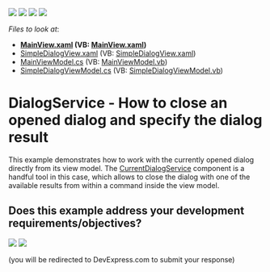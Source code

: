 <!-- default badges list -->
![](https://img.shields.io/endpoint?url=https://codecentral.devexpress.com/api/v1/VersionRange/146886609/21.1.5%2B)
[![](https://img.shields.io/badge/Open_in_DevExpress_Support_Center-FF7200?style=flat-square&logo=DevExpress&logoColor=white)](https://supportcenter.devexpress.com/ticket/details/T830533)
[![](https://img.shields.io/badge/📖_How_to_use_DevExpress_Examples-e9f6fc?style=flat-square)](https://docs.devexpress.com/GeneralInformation/403183)
[![](https://img.shields.io/badge/💬_Leave_Feedback-feecdd?style=flat-square)](#does-this-example-address-your-development-requirementsobjectives)
<!-- default badges end -->
<!-- default file list -->
*Files to look at*:

* **[MainView.xaml](./CS/DialogServiceExample/Views/MainView.xaml) (VB: [MainView.xaml](./VB/DialogServiceExample/Views/MainView.xaml))**
* [SimpleDialogView.xaml](./CS/DialogServiceExample/Views/SimpleDialogView.xaml) (VB: [SimpleDialogView.xaml](./VB/DialogServiceExample/Views/SimpleDialogView.xaml))
* [MainViewModel.cs](./CS/DialogServiceExample/ViewModels/MainViewModel.cs) (VB: [MainViewModel.vb](./VB/DialogServiceExample/ViewModels/MainViewModel.vb))
* [SimpleDialogViewModel.cs](./CS/DialogServiceExample/ViewModels/SimpleDialogViewModel.cs) (VB: [SimpleDialogViewModel.vb](./VB/DialogServiceExample/ViewModels/SimpleDialogViewModel.vb))
<!-- default file list end -->
# DialogService - How to close an opened dialog and specify the dialog result


This example demonstrates how to work with the currently opened dialog directly from its view model. The <a href="https://docs.devexpress.com/WPF/401018/MVVM-Framework/Services/Predefined-Set/CurrentDialogService">CurrentDialogService</a> component is a handful tool in this case, which allows to close the dialog with one of the available results from within a command inside the view model.
<!-- feedback -->
## Does this example address your development requirements/objectives?

[<img src="https://www.devexpress.com/support/examples/i/yes-button.svg"/>](https://www.devexpress.com/support/examples/survey.xml?utm_source=github&utm_campaign=wpf-dialogservice-close-opened-dialog-and-specify-dialog-result&~~~was_helpful=yes) [<img src="https://www.devexpress.com/support/examples/i/no-button.svg"/>](https://www.devexpress.com/support/examples/survey.xml?utm_source=github&utm_campaign=wpf-dialogservice-close-opened-dialog-and-specify-dialog-result&~~~was_helpful=no)

(you will be redirected to DevExpress.com to submit your response)
<!-- feedback end -->
